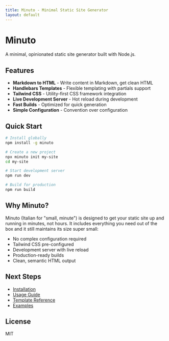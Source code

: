 ```yaml
---
title: Minuto - Minimal Static Site Generator
layout: default
---
```


# Minuto

A minimal, opinionated static site generator built with Node.js.

## Features

- **Markdown to HTML** - Write content in Markdown, get clean HTML
- **Handlebars Templates** - Flexible templating with partials support
- **Tailwind CSS** - Utility-first CSS framework integration
- **Live Development Server** - Hot reload during development
- **Fast Builds** - Optimized for quick generation
- **Simple Configuration** - Convention over configuration

## Quick Start

```bash
# Install globally
npm install -g minuto

# Create a new project
npx minuto init my-site
cd my-site

# Start development server
npm run dev

# Build for production
npm run build
```

## Why Minuto?

Minuto (Italian for "small, minute") is designed to get your static site up and running in minutes, not hours. It includes everything you need out of the box and it still maintains its size super small:

- No complex configuration required
- Tailwind CSS pre-configured
- Development server with live reload
- Production-ready builds
- Clean, semantic HTML output

## Next Steps

- [Installation](installation.html)
- [Usage Guide](usage.html)
- [Template Reference](templates.html)
- [Examples](examples/)

## License

MIT
